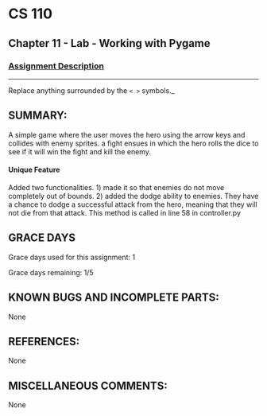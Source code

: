 # CS 110
## Chapter 11 - Lab - Working with Pygame


### [Assignment Description](https://docs.google.com/document/d/1kFLQs7Lepb8hcYOrZq5scmRmdcNkIwWZ6Kb85_0bCVY/edit?usp=sharing)

***
Replace anything surrounded by the `< >` symbols._

## SUMMARY:
 A simple game where the user moves the hero using the arrow keys and collides with enemy sprites. a fight ensues in which the hero rolls the dice to see if it will win the fight and kill the enemy.
#### Unique Feature
 Added two functionalities. 1) made it so that enemies do not move completely out of bounds. 2) added the dodge ability to enemies. They have a chance to dodge a successful attack from the hero, meaning that they will not die from that attack. This method is called in line 58 in controller.py

## GRACE DAYS
Grace days used for this assignment: 1

Grace days remaining: 1/5

## KNOWN BUGS AND INCOMPLETE PARTS:
None

## REFERENCES:
None

## MISCELLANEOUS COMMENTS:
None
